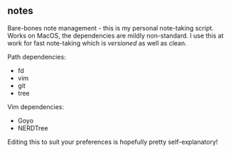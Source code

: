 ## notes

Bare-bones note management - this is my personal note-taking script. Works on MacOS, the dependencies are mildly non-standard. I use this at work for fast note-taking which is _versioned_ as well as clean.

Path dependencies:
- fd
- vim
- git
- tree

Vim dependencies:
- Goyo
- NERDTree

Editing this to suit your preferences is hopefully pretty self-explanatory!
